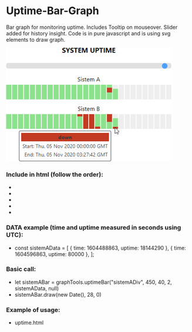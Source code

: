 # Uptime-Bar-Graph
Bar graph for monitoring uptime. Includes Tooltip on mouseover. Slider added for history insight. Code is in pure javascript and is using svg elements to draw graph.

![uptime.png](https://github.com/ivanuci/Uptime-Bar-Graph/blob/main/uptime.png?raw=true)

### Include in html (follow the order):
 * <script type="text/javascript" src="algorithms.js"></script>
 * <script type="text/javascript" src="svg-tools.js"></script>
 * <script type="text/javascript" src="graph-tools.js"></script>
 * <script type="text/javascript" src="tooltip.js"></script> <!-- optional -->
 * <script type="text/javascript" src="slider.js"></script> <!-- optional -->

### DATA example (time and uptime measured in seconds using UTC):
 * const sistemAData = [
    { time: 1604488863, uptime: 18144290 },
    { time: 1604596863, uptime: 80000 },
 ];

### Basic call:
 * let sistemABar = graphTools.uptimeBar("sistemADiv", 450, 40, 2, sistemAData, null)
 * sistemABar.draw(new Date(), 28, 0)

### Example of usage:
 * uptime.html


